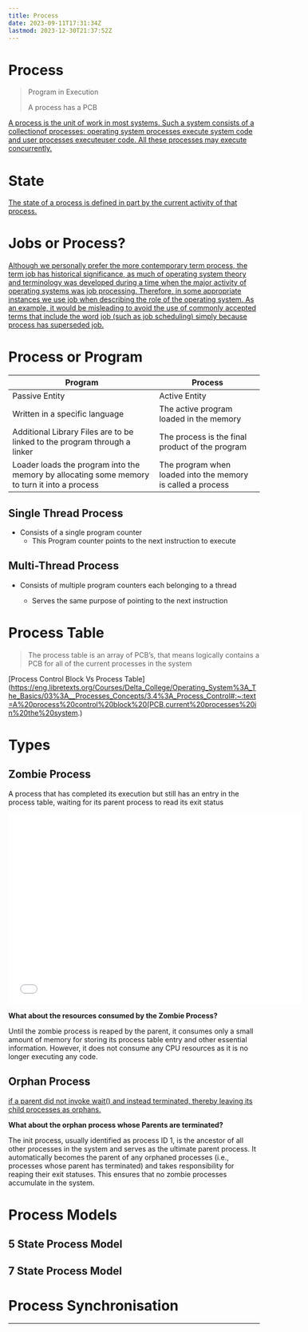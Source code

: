 ```yaml
---
title: Process
date: 2023-09-11T17:31:34Z
lastmod: 2023-12-30T21:37:52Z
---
```


# Process

> Program in Execution
>
> A process has a PCB

[A process is the unit of work in most systems. Such a system consists of a collectionof processes: operating system processes execute system code and user processes executeuser code. All these processes may execute concurrently.](assets/Operating%20Systems%20-%20CS604%20Handouts-20230917173807-mvuhx4l.pdf?p=28)

# State

[The state of a process is defined in part by the current activity of that process.](assets/Abraham-Silberschatz-Operating-System-Concepts-10th-2018-20230917173659-aljli44.pdf?p=145)

# Jobs or Process?

[Although we personally prefer the more contemporary term process, the term job has historical significance, as much of operating system theory and terminology was developed during a time when the major activity of operating systems was job processing. Therefore, in some appropriate instances we use job when describing the role of the operating system. As an example, it would be misleading to avoid the use of commonly accepted terms that include the word job (such as job scheduling) simply because process has superseded job.](assets/Abraham-Silberschatz-Operating-System-Concepts-10th-2018-20230917173659-aljli44.pdf?p=144)

# Process or Program

|Program|Process|
| ----------------------------------------------------------------------------------------------| -------------------------------------------------------------|
|Passive Entity|Active Entity|
|Written in a specific language|The active program loaded in the memory|
|Additional Library Files are to be linked to the program through a linker|The process is the final product of the program|
|Loader loads the program into the memory by allocating some memory to turn it into a process|The program when loaded into the memory is called a process|

## Single Thread Process

- Consists of a single program counter
  - This Program counter points to the next instruction to execute

## Multi-Thread Process

* Consists of multiple program counters each belonging to a thread

  * Serves the same purpose of pointing to the next instruction

# Process Table

> The process table is an array of PCB’s, that means logically contains a PCB for all of the current processes in the system

[Process Control Block Vs Process Table](https://eng.libretexts.org/Courses/Delta_College/Operating_System%3A_The_Basics/03%3A__Processes_Concepts/3.4%3A_Process_Control#:~:text=A%20process%20control%20block%20(PCB,current%20processes%20in%20the%20system.)

# Types

## Zombie Process

A process that has completed its execution but still has an entry in the process table, waiting for its parent process to read its exit status

<iframe src="/widgets/widget-excalidraw" data-src="/widgets/widget-excalidraw" data-subtype="widget" border="0" frameborder="no" framespacing="0" allowfullscreen="true" style="width: 588px; height: 383px;"></iframe>

**What about the resources consumed by the Zombie Process?** 

Until the zombie process is reaped by the parent, it consumes only a small amount of memory for storing its process table entry and other essential information. However, it does not consume any CPU resources as it is no longer executing any code.

## Orphan Process

[if a parent did not invoke wait() and instead terminated, thereby leaving its child processes as orphans.](assets/Abraham-Silberschatz-Operating-System-Concepts-10th-2018-20230917173659-aljli44.pdf?p=160)

**What about the orphan process whose Parents are terminated?** 

The init process, usually identified as process ID 1, is the ancestor of all other processes in the system and serves as the ultimate parent process. It automatically becomes the parent of any orphaned processes (i.e., processes whose parent has terminated) and takes responsibility for reaping their exit statuses. This ensures that no zombie processes accumulate in the system.

# Process Models

## 5 State Process Model

## 7 State Process Model

# Process Synchronisation

---
